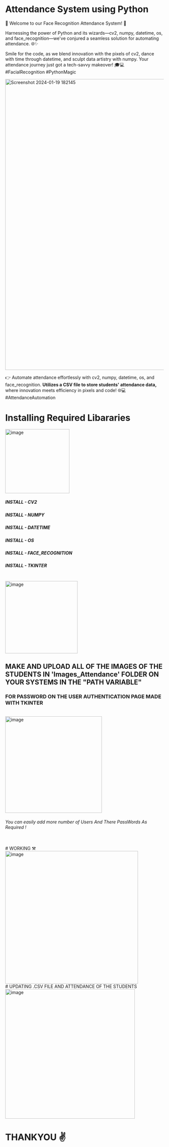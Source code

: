 # Attendance System using Python
📸 Welcome to our Face Recognition Attendance System! 🚀

Harnessing the power of Python and its wizards—cv2, numpy, datetime, os, and face_recognition—we've conjured a seamless solution for automating attendance. 🌐✨

Smile for the code, as we blend innovation with the pixels of cv2, dance with time through datetime, and sculpt data artistry with numpy. Your attendance journey just got a tech-savvy makeover! 🎓💻 #FacialRecognition #PythonMagic

<img width="925" alt="Screenshot 2024-01-19 182145" src="https://github.com/HimanshuYadav2004/Face_Recognition_Attendance_System/assets/157117228/a1452f74-c99d-44f4-8a97-14e9f2ce1ca4 border: 2px solid  gray; border-radius:15px">

 👉 Automate attendance effortlessly with cv2, numpy, datetime, os, and face_recognition. **Utilizes a CSV file to store students' attendance data,** where innovation meets efficiency in pixels and code! 🌐💻 #AttendanceAutomation

# Installing Required Libararies 
<img width="204" alt="image" src="https://github.com/HimanshuYadav2004/Face_Recognition_Attendance_System/assets/157117228/9cde9c77-11e8-4c97-ba04-911385c8f13f  3px solid  gray; border-radius:55p">
<BR>
<H5>INSTALL - CV2</H5> 
<H5>INSTALL - NUMPY</H5>
<H5>INSTALL - DATETIME</H5>
<H5>INSTALL - OS </H5>
<H5>INSTALL - FACE_RECOGNITION</H5>
<H5>INSTALL - TKINTER</H5>

<BR>
<img width="230" alt="image" src="https://github.com/HimanshuYadav2004/Face_Recognition_Attendance_System/assets/157117228/6c6ad689-3428-465b-aa6f-2e2080ece1eb  border: 3px solid  gray; border-radius:55p">
<BR>
<H2> MAKE AND UPLOAD ALL OF THE IMAGES OF THE STUDENTS IN 'Images_Attendance' FOLDER ON YOUR SYSTEMS IN THE "PATH VARIABLE" </H2>

<h3> FOR PASSWORD ON THE USER AUTHENTICATION PAGE MADE WITH TKINTER</h3> 
<br>
<img width="307" alt="image" src="https://github.com/HimanshuYadav2004/Face_Recognition_Attendance_System/assets/157117228/61662cbf-8919-4136-8a08-fc6bc7629a5f  border: 3px solid  gray; border-radius:55p">
<br>
<H6> You can easily add more number of Users And There PassWords As Required ! </H6>
<BR>
# WORKING ⚒ <BR>
<img width="422" alt="image" 
src="https://github.com/HimanshuYadav2004/Face_Recognition_Attendance_System/assets/157117228/e9c46731-3c4b-42c7-85d2-a8035bb8078f  border: 3px solid  gray; border-radius:55p">
<BR>
# UPDATING .CSV FILE AND ATTENDANCE OF THE STUDENTS <BR>
<img width="412" alt="image" src="https://github.com/HimanshuYadav2004/Face_Recognition_Attendance_System/assets/157117228/7a7dc1c8-07ed-4438-bab1-7051681b2651  border: 3px solid  gray; border-radius:55p">

<H1> THANKYOU ✌️</H1>



